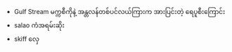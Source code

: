 - Gulf Stream မက္ကစီကိုနဲ့ အန္တလန်တစ်ပင်လယ်ကြားက အားပြင်းတဲ့ ရေပူစီးကြောင်း
- salao ကံအရမ်းဆိုး
- skiff လှေ